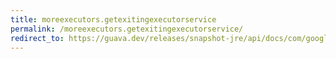 ```yaml
---
title: moreexecutors.getexitingexecutorservice
permalink: /moreexecutors.getexitingexecutorservice/
redirect_to: https://guava.dev/releases/snapshot-jre/api/docs/com/google/common/util/concurrent/MoreExecutors.html#getExitingExecutorService-java.util.concurrent.ThreadPoolExecutor-
---
```

